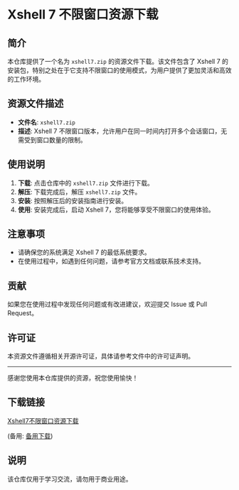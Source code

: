 # Xshell 7 不限窗口资源下载

## 简介

本仓库提供了一个名为 `xshell7.zip` 的资源文件下载。该文件包含了 Xshell 7 的安装包，特别之处在于它支持不限窗口的使用模式，为用户提供了更加灵活和高效的工作环境。

## 资源文件描述

- **文件名**: `xshell7.zip`
- **描述**: Xshell 7 不限窗口版本，允许用户在同一时间内打开多个会话窗口，无需受到窗口数量的限制。

## 使用说明

1. **下载**: 点击仓库中的 `xshell7.zip` 文件进行下载。
2. **解压**: 下载完成后，解压 `xshell7.zip` 文件。
3. **安装**: 按照解压后的安装指南进行安装。
4. **使用**: 安装完成后，启动 Xshell 7，您将能够享受不限窗口的使用体验。

## 注意事项

- 请确保您的系统满足 Xshell 7 的最低系统要求。
- 在使用过程中，如遇到任何问题，请参考官方文档或联系技术支持。

## 贡献

如果您在使用过程中发现任何问题或有改进建议，欢迎提交 Issue 或 Pull Request。

## 许可证

本资源文件遵循相关开源许可证，具体请参考文件中的许可证声明。

---

感谢您使用本仓库提供的资源，祝您使用愉快！

## 下载链接
[Xshell7不限窗口资源下载](https://pan.quark.cn/s/cea6bbf54f1b) 

(备用: [备用下载](https://pan.baidu.com/s/1NNgTWVwpg6Tm15G6ucgdcg?pwd=1234))

## 说明

该仓库仅用于学习交流，请勿用于商业用途。
